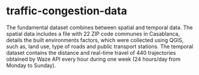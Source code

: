 # traffic-congestion-data
The fundamental dataset combines between spatial and temporal data. The spatial data includes a file with 22 ZIP code communes in Casablanca, details the built environments factors, which were collected using QGIS, such as, land use, type of roads and public transport stations. The temporal dataset contains the distance and real-time travel of 440 trajectories obtained by Waze API every hour during one week (24 hours/day from Monday to Sunday). 
